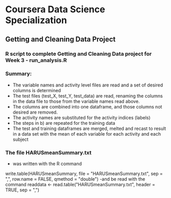 # Coursera Data Science Specialization 

## Getting and Cleaning Data Project


### R script to complete Getting and Cleaning Data project for Week 3 - run_analysis.R
### Summary:
- The variable names and activity level files are read and a set of desired columns is determined
- The test files (test_X, test_Y, test_data) are read, renaming the columns in the data file to those from the variable names read above.
- The columns are combined into one dataframe, and those columns not desired  are removed.
- The activity names are substituted for the activity indices (labels)
- The steps in b) are repeated for the training data
- The test and training dataframes are merged, melted and recast to result in a data set with the mean of each variable for each activity and each subject


### The file HARUSmeanSummary.txt 
- was written with the R command 

write.table(HARUSmeanSummary, file = "HARUSmeanSummary.txt", sep = ",", 
           row.name = FALSE, qmethod = "double")
-and be read with the command
readdata <- read.table("HARUSmeanSummary.txt", header = TRUE, sep = ",")


